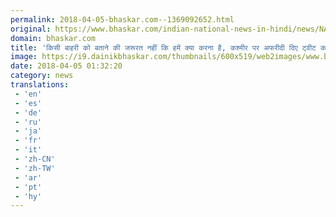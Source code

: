 ```yaml
---
permalink: 2018-04-05-bhaskar.com--1369092652.html
original: https://www.bhaskar.com/indian-national-news-in-hindi/news/NAT-NAN-HDLN-sachin-tendulkar-on-shahid-afridi-kashmir-comment-5845008-NOR.html
domain: bhaskar.com
title: 'किसी बाहरी को बताने की जरूरत नहीं कि हमें क्या करना है, कश्मीर पर अफरीदी दिए ट्वीट का सचिन ने दिया जवाब'
image: https://i9.dainikbhaskar.com/thumbnails/600x519/web2images/www.bhaskar.com/2018/04/05/sachin-t_1522879765.jpg
date: 2018-04-05 01:32:20
category: news
translations: 
 - 'en'
 - 'es'
 - 'de'
 - 'ru'
 - 'ja'
 - 'fr'
 - 'it'
 - 'zh-CN'
 - 'zh-TW'
 - 'ar'
 - 'pt'
 - 'hy'
---
```


